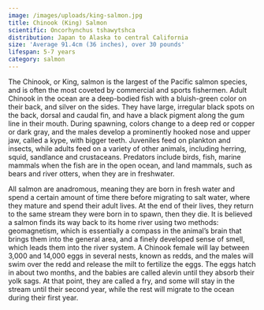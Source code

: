 ```yaml
---
image: /images/uploads/king-salmon.jpg
title: Chinook (King) Salmon
scientific: Oncorhynchus tshawytshca
distribution: Japan to Alaska to central California
size: 'Average 91.4cm (36 inches), over 30 pounds'
lifespan: 5-7 years
category: salmon
---
```


The Chinook, or King, salmon is the largest of the Pacific salmon species, and is often the most coveted by commercial and sports fishermen. Adult Chinook in the ocean are a deep-bodied fish with a bluish-green color on their back, and silver on the sides. They have large, irregular black spots on the back, dorsal and caudal fin, and have a black pigment along the gum line in their mouth. During spawning, colors change to a deep red or copper or dark gray, and the males develop a prominently hooked nose and upper jaw, called a kype, with bigger teeth. Juveniles feed on plankton and insects, while adults feed on a variety of other animals, including herring, squid, sandlance and crustaceans. Predators include birds, fish, marine mammals when the fish are in the open ocean, and land mammals, such as bears and river otters, when they are in freshwater.

All salmon are anadromous, meaning they are born in fresh water and spend a certain amount of time there before migrating to salt water, where they mature and spend their adult lives. At the end of their lives, they return to the same stream they were born in to spawn, then they die. It is believed a salmon finds its way back to its home river using two methods: geomagnetism, which is essentially a compass in the animal’s brain that brings them into the general area, and a finely developed sense of smell, which leads them into the river system. A Chinook female will lay between 3,000 and 14,000 eggs in several nests, known as redds, and the males will swim over the redd and release the milt to fertilize the eggs. The eggs hatch in about two months, and the babies are called alevin until they absorb their yolk sags. At that point, they are called a fry, and some will stay in the stream until their second year, while the rest will migrate to the ocean during their first year.
